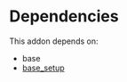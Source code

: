 # Dependencies

This addon depends on:

- base
- [base_setup](../../odoo-bringout-oca-ocb-base_setup)
